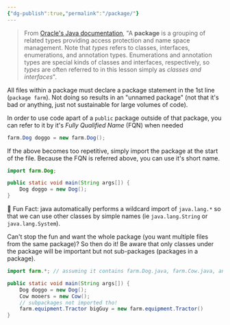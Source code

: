 ```yaml
---
{"dg-publish":true,"permalink":"/package/"}
---
```


> From [Oracle's Java documentation](https://docs.oracle.com/javase/tutorial/java/package/packages.html), "A **package** is a grouping of related types providing access protection and name space management. Note that *types* refers to classes, interfaces, enumerations, and annotation types. Enumerations and annotation types are special kinds of classes and interfaces, respectively, so _types_ are often referred to in this lesson simply as _classes and interfaces_".

All files within a package must declare a package statement in the 1st line (`package farm`). Not doing so results in an "unnamed package" (not that it's bad or anything, just not sustainable for large volumes of code).

In order to use code apart of a `public` package outside of that package, you can refer to it by it's *Fully Qualified Name* (FQN) when needed
```java
farm.Dog doggo = new farm.Dog();
``` 

If the above becomes too repetitive, simply import the package at the start of the file. Because the FQN is referred above, you can use it's short name.  
```java
import farm.Dog; 

public static void main(String args[]) {
	Dog doggo = new Dog(); 
}
``` 
🤩 Fun Fact: java automatically performs a wildcard import of  `java.lang.*` so that we can use other classes by simple names (ie `java.lang.String` or `java.lang.System`). 

Can't stop the fun and want the whole package (you want multiple files from the same package)? So then do it! Be aware that only classes under the package will be important but not sub-packages (packages in a package). 
```java
import farm.*; // assuming it contains farm.Dog.java, farm.Cow.java, and farm.equipment.tractor.java

public static void main(String args[]) {
	Dog doggo = new Dog(); 
	Cow mooers = new Cow(); 
	// subpackages not imported tho! 
	farm.equipment.Tractor bigGuy = new farm.equipment.Tractor() 
}
```
